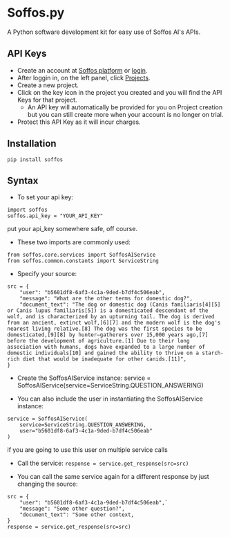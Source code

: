 # Soffos.py
A Python software development kit for easy use of Soffos AI's APIs.

## API Keys
- Create an account at [Soffos platform](https://platform.soffos.ai) or [login](https://platform.soffos.ai/login).
- After loggin in, on the left panel, click [Projects](https://platform.soffos.ai/apps-list).
- Create a new project.
- Click on the key icon in the project you created and you will find the API Keys for that project.
  - An API key will automatically be provided for you on Project creation but you can still create more when your account is no longer on trial.
- Protect this API Key as it will incur charges.

## Installation
`pip install soffos`

## Syntax
- To set your api key:
```
import soffos
soffos.api_key = "YOUR_API_KEY"
```
put your api_key somewhere safe, off course. 

- These two imports are commonly used:
```
from soffos.core.services import SoffosAIService
from soffos.common.constants import ServiceString
```

- Specify your source:
```
src = {
    "user": "b5601df8-6af3-4c1a-9ded-b7df4c506eab",
    "message": "What are the other terms for domestic dog?",
    "document_text": "The dog or domestic dog (Canis familiaris[4][5] or Canis lupus familiaris[5]) is a domesticated descendant of the wolf, and is characterized by an upturning tail. The dog is derived from an ancient, extinct wolf,[6][7] and the modern wolf is the dog's nearest living relative.[8] The dog was the first species to be domesticated,[9][8] by hunter–gatherers over 15,000 years ago,[7] before the development of agriculture.[1] Due to their long association with humans, dogs have expanded to a large number of domestic individuals[10] and gained the ability to thrive on a starch-rich diet that would be inadequate for other canids.[11]",
}
```

- Create the SoffosAIService instance:
service = SoffosAIService(service=ServiceString.QUESTION_ANSWERING)

- You can also include the user in instantiating the SoffosAIService instance:
```
service = SoffosAIService(
    service=ServiceString.QUESTION_ANSWERING, 
    user="b5601df8-6af3-4c1a-9ded-b7df4c506eab"
)
```
if you are going to use this user on multiple service calls

- Call the service:
`response = service.get_response(src=src)`

- You can call the same service again for a different response by just changing the source:
```
src = {
    "user": "b5601df8-6af3-4c1a-9ded-b7df4c506eab",`
    "message": "Some other question?",
    "document_text": "Some other context,
}
response = service.get_response(src=src)
```